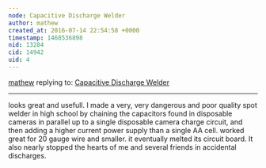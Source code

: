 ```yaml
---
node: Capacitive Discharge Welder
author: mathew
created_at: 2016-07-14 22:54:58 +0000
timestamp: 1468536898
nid: 13284
cid: 14942
uid: 4
---
```




[mathew](../profile/mathew) replying to: [Capacitive Discharge Welder](../notes/kinasmith/07-12-2016/capacitive-discharge-welder)

----
looks great and usefull. I made a very, very dangerous and poor quality spot welder in high school by chaining the capacitors found in disposable cameras in parallel up to a single disposable camera charge circuit, and then adding a higher current power supply than a single AA cell. worked great for 20 gauge wire and smaller. it eventually melted its circuit board. It also nearly stopped the hearts of me and several friends in accidental discharges. 